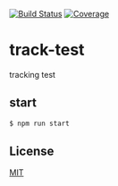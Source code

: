 [![Build Status](https://travis-ci.org/kaelzhang/track-test.svg?branch=master)](https://travis-ci.org/kaelzhang/track-test)
[![Coverage](https://codecov.io/gh/kaelzhang/track-test/branch/master/graph/badge.svg)](https://codecov.io/gh/kaelzhang/track-test)
<!-- optional appveyor tst
[![Windows Build Status](https://ci.appveyor.com/api/projects/status/github/kaelzhang/track-test?branch=master&svg=true)](https://ci.appveyor.com/project/kaelzhang/track-test)
-->
<!-- optional npm version
[![NPM version](https://badge.fury.io/js/track-test.svg)](http://badge.fury.io/js/track-test)
-->
<!-- optional npm downloads
[![npm module downloads per month](http://img.shields.io/npm/dm/track-test.svg)](https://www.npmjs.org/package/track-test)
-->
<!-- optional dependency status
[![Dependency Status](https://david-dm.org/kaelzhang/track-test.svg)](https://david-dm.org/kaelzhang/track-test)
-->

# track-test

tracking test

## start

```sh
$ npm run start
```

## License

[MIT](LICENSE)
